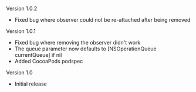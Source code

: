Version 1.0.2

- Fixed bug where observer could not be re-attached after being removed

Version 1.0.1

- Fixed bug where removing the observer didn't work
- The queue parameter now defaults to [NSOperationQueue currentQueue] if nil
- Added CocoaPods podspec

Version 1.0

- Initial release